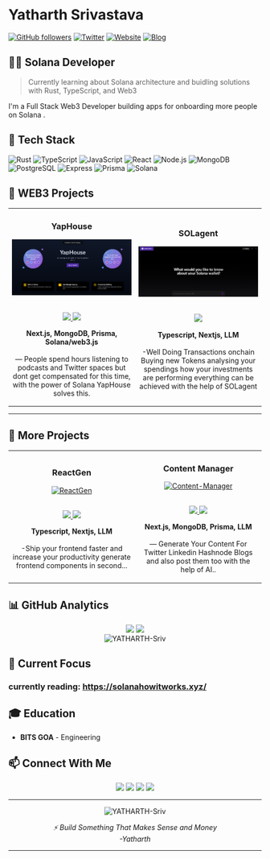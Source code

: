 # Yatharth Srivastava

[![GitHub followers](https://img.shields.io/github/followers/YATHARTH-Sriv?logo=GitHub&style=for-the-badge)](https://github.com/YATHARTH-Sriv)
[![Twitter](https://img.shields.io/badge/Twitter-1DA1F2?style=for-the-badge&logo=twitter&logoColor=white)](https://twitter.com/yatharth_sriv)
[![Website](https://img.shields.io/badge/Portfolio-000000?style=for-the-badge&logo=About.me&logoColor=white)](https://www.yatharth-sriv.me/)
[![Blog](https://img.shields.io/badge/Hashnode-2962FF?style=for-the-badge&logo=hashnode&logoColor=white)](https://yatharthdev.hashnode.dev/)

## 👨‍💻 Solana Developer

> Currently learning about Solana architecture and buidling solutions with Rust, TypeScript, and Web3

I'm a Full Stack Web3 Developer building apps for onboarding more people on Solana .

## 🔧 Tech Stack


![Rust](https://img.shields.io/badge/Rust-000000?style=for-the-badge&logo=rust&logoColor=white)
![TypeScript](https://img.shields.io/badge/TypeScript-007ACC?style=for-the-badge&logo=typescript&logoColor=white)
![JavaScript](https://img.shields.io/badge/JavaScript-F7DF1E?style=for-the-badge&logo=javascript&logoColor=black)
![React](https://img.shields.io/badge/React-61DAFB?style=for-the-badge&logo=react&logoColor=black)
![Node.js](https://img.shields.io/badge/Node.js-43853D?style=for-the-badge&logo=node.js&logoColor=white)
![MongoDB](https://img.shields.io/badge/MongoDB-4EA94B?style=for-the-badge&logo=mongodb&logoColor=white)
![PostgreSQL](https://img.shields.io/badge/PostgreSQL-316192?style=for-the-badge&logo=postgresql&logoColor=white)
![Express](https://img.shields.io/badge/Express.js-404D59?style=for-the-badge&logo=express)
![Prisma](https://img.shields.io/badge/Prisma-2D3748?style=for-the-badge&logo=prisma&logoColor=white)
![Solana](https://img.shields.io/badge/Solana-9945FF?style=for-the-badge&logo=solana&logoColor=white)


## 🚀 WEB3 Projects

  <table>
    <tr>
      <td width="50%">
      <h3 align="center">YapHouse</h3>
      <div align="center">
        <a href="https://yaphouse.yatharth-sriv.me/" target="_blank">
          <img src="https://raw.githubusercontent.com/YATHARTH-Sriv/project-images/refs/heads/main/Screenshot%202025-04-21%20053855.png?token=GHSAT0AAAAAAC4M6AFYAUBKYDT6T26I4Z3Q2AFT2TQ" width="100%" alt="YapHouse"/>
        </a>
        <br/>
        <br/>
        <p>
          <a href="https://github.com/YATHARTH-Sriv/yaphouse" target="_blank">
            <img src="https://img.shields.io/badge/Code-GitHub-blue?style=for-the-badge&logo=github"/>
          </a>
          <a href="https://yaphouse.yatharth-sriv.me/" target="_blank">
            <img src="https://img.shields.io/badge/Live-Demo-green?style=for-the-badge&logo=vercel"/>
          </a>
        </p>
        <p>
          <strong>Next.js, MongoDB, Prisma, Solana/web3.js</strong>
          <br/>
          <br/>
          — People spend hours listening to podcasts and Twitter spaces but dont get compensated for this time, with the power of Solana YapHouse solves this.</p>
      </div>
    </td>
      <td width="50%">
        <h3 align="center">SOLagent</h3>
        <div align="center">
          <a href="https://www.yatharth-sriv.me/" target="_blank">
            <img src="https://raw.githubusercontent.com/YATHARTH-Sriv/project-images/refs/heads/main/Screenshot%202025-04-21%20062713.png?token=GHSAT0AAAAAAC4M6AFZNG6CGU6EZV3FQ43E2AFUZHQ" width="100%" alt="SOLagent"/>
          </a>
          <br/>
          <br/>
          <p>
            <a href="https://github.com/YATHARTH-Sriv/solagent" target="_blank">
              <img src="https://img.shields.io/badge/Code-GitHub-blue?style=for-the-badge&logo=github"/>
            </a>
        </p>
        <p><strong>Typescript, Nextjs, LLM </strong>
          <br/>
          <br/>
          -Well Doing Transactions onchain Buying new Tokens analysing your spendings how your investments are performing everything can be achieved with the help of SOLagent
        </p>
      </div>
    </td>
  </tr>
</table>

<hr></hr>

## 🚀 More Projects

  <table>
    <tr>
      <td width="50%">
        <h3 align="center">ReactGen</h3>
        <div align="center">
          <a href="https://reactgen.yatharth-sriv.me/" target="_blank">
            <img src="https://www.yatharth-sriv.me/_next/image?url=%2Freactgen.png&w=640&q=100" width="100%" alt="ReactGen"/>
          </a>
          <br/>
          <br/>
          <p>
            <a href="https://github.com/YATHARTH-Sriv/reactgen" target="_blank">
              <img src="https://img.shields.io/badge/Code-GitHub-blue?style=for-the-badge&logo=github"/>
            </a>
            <a href="https://reactgen.yatharth-sriv.me/" target="_blank">
              <img src="https://img.shields.io/badge/Live-Demo-green?style=for-the-badge&logo=vercel"/>
            </a>
        </p>
        <p><strong>Typescript, Nextjs, LLM </strong>
          <br/>
          <br/>
          -Ship your frontend faster and increase your productivity generate frontend components in second...</p>
      </div>
    </td>
    <td width="50%">
      <h3 align="center">Content Manager</h3>
      <div align="center">
        <a href="https://content-manager-ai.vercel.app/" target="_blank">
          <img src="https://www.yatharth-sriv.me/_next/image?url=%2Fcontentmanager.png&w=640&q=100" width="100%" alt="Content-Manager"/>
        </a>
        <br/>
        <br/>
        <p>
          <a href="https://github.com/YATHARTH-Sriv/Content-manager" target="_blank">
            <img src="https://img.shields.io/badge/Code-GitHub-blue?style=for-the-badge&logo=github"/>
          </a>
          <a href="https://content-manager-ai.vercel.app/" target="_blank">
            <img src="https://img.shields.io/badge/Live-Demo-green?style=for-the-badge&logo=vercel"/>
          </a>
        </p>
        <p><strong>Next.js, MongoDB, Prisma, LLM</strong>
          <br/>
          <br/>
          — Generate Your Content For Twitter Linkedin Hashnode Blogs and also post them too with the help of AI..</p>
      </div>
    </td>
  </tr>
</table>

## 📊 GitHub Analytics

<div align="center">
  <img height="180em" src="https://github-readme-stats.vercel.app/api?username=YATHARTH-Sriv&show_icons=true&theme=tokyonight&include_all_commits=true&count_private=true"/>
  <img height="180em" src="https://github-readme-stats.vercel.app/api/top-langs/?username=YATHARTH-Sriv&layout=compact&langs_count=8&theme=tokyonight"/>
</div>

<div align="center">
  <img src="https://github-readme-streak-stats.herokuapp.com/?user=YATHARTH-Sriv&theme=tokyonight" alt="YATHARTH-Sriv" />
</div>

## 📌 Current Focus

### currently reading: https://solanahowitworks.xyz/


## 🎓 Education

- **BITS GOA** - Engineering

## 📫 Connect With Me

<p align="center">
  <a href="mailto:yatharthsriv18@gmail.com"><img src="https://img.shields.io/badge/Email-D14836?style=for-the-badge&logo=gmail&logoColor=white"/></a>
  <a href="https://github.com/YATHARTH-Sriv"><img src="https://img.shields.io/badge/GitHub-100000?style=for-the-badge&logo=github&logoColor=white"/></a>
  <a href="https://twitter.com/yatharth_sriv"><img src="https://img.shields.io/badge/Twitter-1DA1F2?style=for-the-badge&logo=twitter&logoColor=white"/></a>
  <a href="https://www.linkedin.com/in/yatharth-srivastava-0b0382261/"><img src="https://img.shields.io/badge/LinkedIn-0077B5?style=for-the-badge&logo=linkedin&logoColor=white"/></a>
</p>

---

<p align="center">
  <img src="https://komarev.com/ghpvc/?username=YATHARTH-Sriv&label=Profile%20views&color=0e75b6&style=flat" alt="YATHARTH-Sriv" />
</p>

<p align="center">
  <i>⚡ Build Something That Makes Sense and Money
  <br/> -Yatharth 
  </i>
</p>

---
